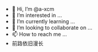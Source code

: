 - 👋 Hi, I’m @a-xcm
- 👀 I’m interested in ...
- 🌱 I’m currently learning ...
- 💞️ I’m looking to collaborate on ...
- 📫 How to reach me ...
- 前路依旧漫长

<!---
a-xcm/a-xcm is a ✨ special ✨ repository because its `README.md` (this file) appears on your GitHub profile.
You can click the Preview link to take a look at your changes.
--->
